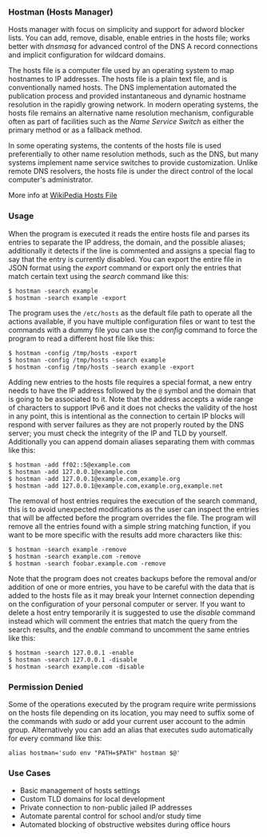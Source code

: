 ### Hostman (Hosts Manager)

Hosts manager with focus on simplicity and support for adword blocker lists. You can add, remove, disable, enable entries in the hosts file; works better with _dnsmasq_ for advanced control of the DNS A record connections and implicit configuration for wildcard domains.

The hosts file is a computer file used by an operating system to map hostnames to IP addresses. The hosts file is a plain text file, and is conventionally named hosts. The DNS implementation automated the publication process and provided instantaneous and dynamic hostname resolution in the rapidly growing network. In modern operating systems, the hosts file remains an alternative name resolution mechanism, configurable often as part of facilities such as the _Name Service Switch_ as either the primary method or as a fallback method.

In some operating systems, the contents of the hosts file is used preferentially to other name resolution methods, such as the DNS, but many systems implement name service switches to provide customization. Unlike remote DNS resolvers, the hosts file is under the direct control of the local computer's administrator.

More info at [WikiPedia Hosts File](https://en.wikipedia.org/wiki/Hosts_(file))

### Usage

When the program is executed it reads the entire hosts file and parses its entries to separate the IP address, the domain, and the possible aliases; additionally it detects if the line is commented and assigns a special flag to say that the entry is currently disabled. You can export the entire file in JSON format using the _export_ command or export only the entries that match certain text using the _search_ command like this:

```
$ hostman -search example
$ hostman -search example -export
```

The program uses the `/etc/hosts` as the default file path to operate all the actions available, if you have multiple configuration files or want to test the commands with a dummy file you can use the _config_ command to force the program to read a different host file like this:

```
$ hostman -config /tmp/hosts -export
$ hostman -config /tmp/hosts -search example
$ hostman -config /tmp/hosts -search example -export
```

Adding new entries to the hosts file requires a special format, a new entry needs to have the IP address followed by the `@` symbol and the domain that is going to be associated to it. Note that the address accepts a wide range of characters to support IPv6 and it does not checks the validity of the host in any point, this is intentional as the connection to certain IP blocks will respond with server failures as they are not properly routed by the DNS server; you must check the integrity of the IP and TLD by yourself. Additionally you can append domain aliases separating them with commas like this:

```
$ hostman -add ff02::5@example.com
$ hostman -add 127.0.0.1@example.com
$ hostman -add 127.0.0.1@example.com,example.org
$ hostman -add 127.0.0.1@example.com,example.org,example.net
```

The removal of host entries requires the execution of the search command, this is to avoid unexpected modifications as the user can inspect the entries that will be affected before the program overrides the file. The program will remove all the entries found with a simple string matching function, if you want to be more specific with the results add more characters like this:

```
$ hostman -search example -remove
$ hostman -search example.com -remove
$ hostman -search foobar.example.com -remove
```

Note that the program does not creates backups before the removal and/or addition of one or more entries, you have to be careful with the data that is added to the hosts file as it may break your Internet connection depending on the configuration of your personal computer or server. If you want to delete a host entry temporarily it is suggested to use the _disable_ command instead which will comment the entries that match the query from the search results, and the _enable_ command to uncomment the same entries like this:

```
$ hostman -search 127.0.0.1 -enable
$ hostman -search 127.0.0.1 -disable
$ hostman -search example.com -disable
```

### Permission Denied

Some of the operations executed by the program require write permissions on the hosts file depending on its location, you may need to suffix some of the commands with _sudo_ or add your current user account to the admin group. Alternatively you can add an alias that executes sudo automatically for every command like this:

```
alias hostman='sudo env "PATH=$PATH" hostman $@'
```

### Use Cases

- Basic management of hosts settings
- Custom TLD domains for local development
- Private connection to non-public jailed IP addresses
- Automate parental control for school and/or study time
- Automated blocking of obstructive websites during office hours
